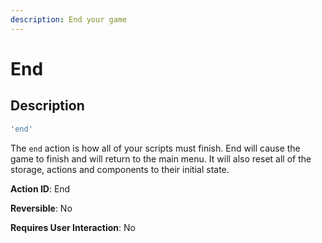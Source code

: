 ```yaml
---
description: End your game
---
```


# End

## Description

```javascript
'end'
```

The `end` action is how all of your scripts must finish. End will cause the game to finish and will return to the main menu. It will also reset all of the storage, actions and components to their initial state.

**Action ID**: End

**Reversible**: No

**Requires User Interaction**: No



